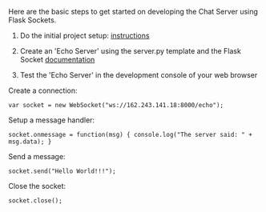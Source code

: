 Here are the basic steps to get started on developing the Chat Server using Flask Sockets.

1. Do the initial project setup: [instructions](https://github.com/MissionBit/chat-client/wiki/Developing-the-Chat-Server)

2. Create an 'Echo Server' using the server.py template and the Flask Socket [documentation](http://kennethreitz.org/introducing-flask-sockets/)

3. Test the 'Echo Server' in the development console of your web browser

Create a connection:
```
var socket = new WebSocket("ws://162.243.141.18:8000/echo");
```

Setup a message handler:
```
socket.onmessage = function(msg) { console.log("The server said: " + msg.data); }
```

Send a message:
```
socket.send("Hello World!!!");
```

Close the socket:
```
socket.close();
```